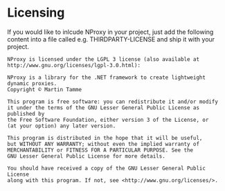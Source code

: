 # Licensing

If you would like to inlcude NProxy in your project, just add the following content into a
file called e.g. THIRDPARTY-LICENSE and ship it with your project.

```
NProxy is licensed under the LGPL 3 license (also available at http://www.gnu.org/licenses/lgpl-3.0.html):

NProxy is a library for the .NET framework to create lightweight dynamic proxies.
Copyright © Martin Tamme

This program is free software: you can redistribute it and/or modify
it under the terms of the GNU Lesser General Public License as published by
the Free Software Foundation, either version 3 of the License, or
(at your option) any later version.

This program is distributed in the hope that it will be useful,
but WITHOUT ANY WARRANTY; without even the implied warranty of
MERCHANTABILITY or FITNESS FOR A PARTICULAR PURPOSE. See the
GNU Lesser General Public License for more details.

You should have received a copy of the GNU Lesser General Public License
along with this program. If not, see <http://www.gnu.org/licenses/>.

```
